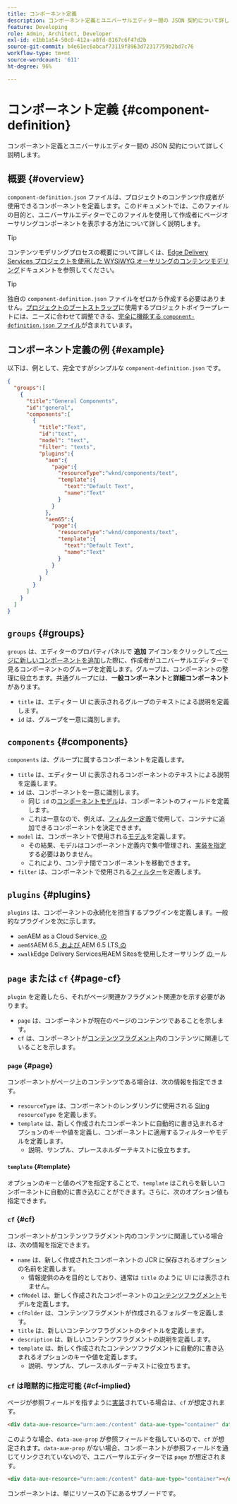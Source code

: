 ```yaml
---
title: コンポーネント定義
description: コンポーネント定義とユニバーサルエディター間の JSON 契約について詳しく説明します。
feature: Developing
role: Admin, Architect, Developer
exl-id: e1bb1a54-50c0-412a-a8fd-8167c6f47d2b
source-git-commit: b4e61ec6abcaf73119f8963d72317759b2bd7c76
workflow-type: tm+mt
source-wordcount: '611'
ht-degree: 96%

---
```


# コンポーネント定義 {#component-definition}

コンポーネント定義とユニバーサルエディター間の JSON 契約について詳しく説明します。

## 概要 {#overview}

`component-definition.json` ファイルは、プロジェクトのコンテンツ作成者が使用できるコンポーネントを定義します。このドキュメントでは、このファイルの目的と、ユニバーサルエディターでこのファイルを使用して作成者にページオーサリングコンポーネントを表示する方法について詳しく説明します。

>[!TIP]
>
>コンテンツモデリングプロセスの概要について詳しくは、[Edge Delivery Services プロジェクトを使用した WYSIWYG オーサリングのコンテンツモデリング](https://www.aem.live/developer/component-model-definitions)ドキュメントを参照してください。

>[!TIP]
>
>独自の `component-definition.json` ファイルをゼロから作成する必要はありません。[プロジェクトのブートストラップ](https://www.aem.live/developer/ue-tutorial)に使用するプロジェクトボイラープレートには、ニーズに合わせて調整できる、[完全に機能する `component-definition.json` ファイル](https://github.com/adobe-rnd/aem-boilerplate-xwalk/blob/main/component-definition.json)が含まれています。

## コンポーネント定義の例 {#example}

以下は、例として、完全ですがシンプルな `component-definition.json` です。

```json
{
  "groups":[
    {
      "title":"General Components",
      "id":"general",
      "components":[
        {
          "title":"Text",
          "id":"text",
          "model": "text",
          "filter": "texts",
          "plugins":{
            "aem":{
              "page":{
                "resourceType":"wknd/components/text",
                "template":{
                  "text":"Default Text",
                  "name":"Text"
                }
              }
            },
            "aem65":{
              "page":{
                "resourceType":"wknd/components/text",
                "template":{
                  "text":"Default Text",
                  "name":"Text"
                }
              }
            }
          }
        }
      ]
    }
  ]
}
```

## `groups` {#groups}

`groups` は、エディターのプロパティパネルで **追加** アイコンをクリックして[ページに新しいコンポーネントを追加](/help/sites-cloud/authoring/universal-editor/authoring.md#adding-components)した際に、作成者がユニバーサルエディターで見るコンポーネントのグループを定義します。グループは、コンポーネントの整理に役立ちます。共通グループには、**一般コンポーネント**&#x200B;と&#x200B;**詳細コンポーネント**&#x200B;があります。

* `title` は、エディター UI に表示されるグループのテキストによる説明を定義します。
* `id` は、グループを一意に識別します。

## `components` {#components}

`components` は、グループに属するコンポーネントを定義します。

* `title` は、エディター UI に表示されるコンポーネントのテキストによる説明を定義します。
* `id` は、コンポーネントを一意に識別します。
   * 同じ `id` の[コンポーネントモデル](/help/implementing/universal-editor/field-types.md#model-structure)は、コンポーネントのフィールドを定義します。
   * これは一意なので、例えば、[フィルター定義](/help/implementing/universal-editor/filtering.md)で使用して、コンテナに追加できるコンポーネントを決定できます。
* `model` は、コンポーネントで使用される[モデル](/help/implementing/universal-editor/field-types.md#model-structure)を定義します。
   * その結果、モデルはコンポーネント定義内で集中管理され、[実装を指定](/help/implementing/universal-editor/field-types.md#instrumentation)する必要はありません。
   * これにより、コンテナ間でコンポーネントを移動できます。
* `filter` は、コンポーネントで使用される[フィルター](/help/implementing/universal-editor/filtering.md)を定義します。

## `plugins` {#plugins}

`plugins` は、コンポーネントの永続化を担当するプラグインを定義します。一般的なプラグインを次に示します。

* `aem`AEM as a Cloud Service.[ の ](https://experienceleague.adobe.com/ja/docs/experience-manager-cloud-service)
* `aem65`AEM 6.5.[ および ](https://experienceleague.adobe.com/ja/docs/experience-manager-65)AEM 6.5 LTS[ の ](https://experienceleague.adobe.com/en/docs/experience-manager-65-lts)
* `xwalk`Edge Delivery Services用AEM Sitesを使用したオーサリング [ の ](https://www.aem.live/developer/ue-tutorial) ール

## `page` または `cf` {#page-cf}

`plugin` を定義したら、それがページ関連かフラグメント関連かを示す必要があります。

* `page` は、コンポーネントが現在のページのコンテンツであることを示します。
* `cf` は、コンポーネントが[コンテンツフラグメント](/help/assets/content-fragments/content-fragments.md)内のコンテンツに関連していることを示します。

### `page` {#page}

コンポーネントがページ上のコンテンツである場合は、次の情報を指定できます。

* `resourceType` は、コンポーネントのレンダリングに使用される [Sling](/help/implementing/developing/introduction/sling-cheatsheet.md) `resourceType` を定義します。
* `template` は、新しく作成されたコンポーネントに自動的に書き込まれるオプションのキーや値を定義し、コンポーネントに適用するフィルターやモデルを定義します。
   * 説明、サンプル、プレースホルダーテキストに役立ちます。

#### `template` {#template}

オプションのキーと値のペアを指定することで、`template` はこれらを新しいコンポーネントに自動的に書き込むことができます。さらに、次のオプション値も指定できます。

### `cf` {#cf}

コンポーネントがコンテンツフラグメント内のコンテンツに関連している場合は、次の情報を指定できます。

* `name` は、新しく作成されたコンポーネントの JCR に保存されるオプションの名前を定義します。
   * 情報提供のみを目的としており、通常は `title` のように UI には表示されません。
* `cfModel` は、新しく作成されたコンポーネントの[コンテンツフラグメント](/help/assets/content-fragments/content-fragments-models.md)モデルを定義します。
* `cfFolder` は、コンテンツフラグメントが作成されるフォルダーを定義します。
* `title` は、新しいコンテンツフラグメントのタイトルを定義します。
* `description` は、新しいコンテンツフラグメントの説明を定義します。
* `template` は、新しく作成されたコンテンツフラグメントに自動的に書き込まれるオプションのキーや値を定義します。
   * 説明、サンプル、プレースホルダーテキストに役立ちます。

### `cf` は暗黙的に指定可能 {#cf-implied}

ページが参照フィールドを指すように[実装](/help/implementing/universal-editor/getting-started.md#instrument-page)されている場合は、`cf` が想定されます。

```html
<div data-aue-resource="urn:aem:/content" data-aue-type="container" data-aue-prop="field"></div>
```

このような場合、`data-aue-prop` が参照フィールドを指しているので、`cf` が想定されます。`data-aue-prop` がない場合、コンポーネントが参照フィールドを通じてリンクされていないので、ユニバーサルエディターでは `page` が想定されます。

```html
<div data-aue-resource="urn:aem:/content" data-aue-type="container"></div>
```

コンポーネントは、単にリソースの下にあるサブノードです。
